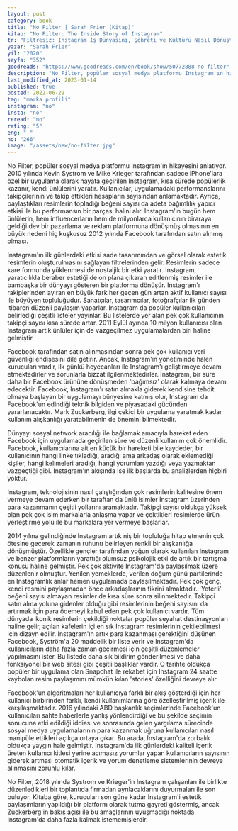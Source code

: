 ```yaml
---
layout: post
category: book
title: "No Filter | Sarah Frier (Kitap)"
kitap: "No Filter: The Inside Story of Instagram"
tr: "Filtresiz: Instagram İş Dünyasını, Şöhreti ve Kültürü Nasıl Dönüştürdü"
yazar: "Sarah Frier"
yil: "2020"
sayfa: "352"
goodreads: "https://www.goodreads.com/en/book/show/50772888-no-filter"
description: "No Filter, popüler sosyal medya platformu Instagram'ın hikayesini anlatıyor."
last_modified_at: 2023-01-14
published: true
posted: 2022-06-29
tag: "marka profili"
instagram: "no"
insta: "no"
reread: "no"
rating: "5"
eng: "-"
no: "266"
image: "/assets/new/no-filter.jpg"
---
```


No Filter, popüler sosyal medya platformu Instagram'ın hikayesini anlatıyor. 2010 yılında Kevin Systrom ve Mike Krieger tarafından sadece iPhone'lara özel bir uygulama olarak hayata geçirilen Instagram, kısa sürede popülerlik kazanır, kendi ünlülerini yaratır. Kullanıcılar, uygulamadaki performanslarını takipçilerinin ve takip ettikleri hesapların sayısından anlamaktadır. Ayrıca, paylaştıkları resimlerin topladığı beğeni sayısı da adeta bağımlılık yapıcı etkisi ile bu performansın bir parçası halini alır. Instagram'ın bugün hem ünlülerin, hem influencerların hem de milyonlarca kullanıcının biraraya geldiği dev bir pazarlama ve reklam platformuna dönüşmüş olmasının en büyük nedeni hiç kuşkusuz 2012 yılında Facebook tarafından satın alınmış olması.

Instagram'ın ilk günlerdeki etkisi sade tasarımından ve görsel olarak estetik resimlerin oluşturulmasını sağlayan filtrelerinden gelir. Resimlerin sadece kare formunda yüklenmesi de nostaljik bir etki yaratır. Instagram, yaratıcılıkla beraber estetiği de on plana çıkaran editlenmiş resimler ile bambaşka bir dünyayı gösteren bir platforma dönüşür. Instagram'ı rakiplerinden ayıran en büyük fark her geçen gün artan aktif kullanıcı sayısı ile büyüyen topluluğudur. Sanatçılar, tasarımcılar, fotoğrafçılar ilk günden itibaren düzenli paylaşım yaparlar. Instagram da popüler kullanıcıları belirlediği çeşitli listeler yayınlar. Bu listelerde yer alan pek çok kullanıcının takipçi sayısı kısa sürede artar. 2011 Eylül ayında 10 milyon kullanıcısı olan Instagram artık ünlüler için de vazgeçilmez uygulamalardan biri haline gelmiştir.

Facebook tarafından satın alınmasından sonra pek çok kullanıcı veri güvenliği endişesini dile getirir. Ancak, Instagram'ın yönetiminde halen kurucuları vardır, ilk günkü heyecanları ile Instagram'ı geliştirmeye devam etmektedirler ve sorunlarla bizzat ilgilenmektedirler. İnstagram, bir süre daha bir Facebook ürününe dönüşmeden 'bağımsız' olarak kalmaya devam edecektir. Facebook, Instagram'ı satın almakla giderek kendisine tehdit olmaya başlayan bir uygulamayı bünyesine katmış olur, Instagram da Facebook'un edindiği teknik bilgiden ve piyasadaki gücünden yararlanacaktır. Mark Zuckerberg, ilgi çekici bir uygulama yaratmak kadar kullanım alışkanlığı yaratabilmenin de önemini bilmektedir.

Dünyayı sosyal network aracılığı ile bağlamak amacıyla hareket eden Facebook için uygulamada geçirilen süre ve düzenli kullanım çok önemlidir. Facebook, kullanıcılarına ait en küçük bir hareketi bile kaydeder, bir kullanıcının hangi linke tıkladığı, aradığı ama arkadaş olarak eklemediği kişiler, hangi kelimeleri aradığı, hangi yorumları yazdığı veya yazmaktan vazgeçtiği gibi. Instagram'ın akışında ise ilk başlarda bu analizlerden hiçbiri yoktur.

Instagram, teknolojisinin nasıl çalıştığından çok resimlerin kalitesine önem vermeye devam ederken bir taraftan da ünlü isimler İnstagram üzerinden para kazanmanın çeşitli yollarını aramaktadır. Takipçi sayısı oldukça yüksek olan pek çok isim markalarla anlaşma yapar ve çektikleri resimlerde ürün yerleştirme yolu ile bu markalara yer vermeye başlarlar.

2014 yılına gelindiğinde Instagram artık niş bir topluluğa hitap etmenin çok ötesine geçerek zamanın ruhunu belirleyen renkli bir alışkanlığa dönüşmüştür. Özellikle gençler tarafından yoğun olarak kullanılan Instagram ve benzer platformların yarattığı olumsuz psikolojik etki de artık bir tartışma konusu haline gelmiştir. Pek çok aktivite Instagram'da paylaşılmak üzere düzenlenir olmuştur. Yenilen yemeklerde, verilen doğum günü partilerinde en Instagramlık anlar hemen uygulamada paylaşılmaktadır. Pek çok genç, kendi resmini paylaşmadan önce arkadaşlarının fikrini almaktadır. 'Yeterli' beğeni sayısı almayan resimler de kısa süre sonra silinmektedir. Takipçi satın alma yoluna gidenler olduğu gibi resimlerinin beğeni sayısını da artırmak için para ödemeyi kabul eden pek çok kullanıcı vardır. Tüm dünyada ikonik resimlerin çekildiği noktalar popüler seyahat destinaşyonları haline gelir, açılan kafelerin içi en sık Instagram resimlerinin çekilebilmesi için dizayn edilir.
Instagram'ın artık para kazanması gerektiğini düşünen Facebook, Syström'a 20 maddelik bir liste verir ve Instagram'da kullanıcıların daha fazla zaman geçirmesi için çeşitli düzenlemeler yapılmasını ister. Bu listede daha sık bildirim gönderilmesi ve daha fonksiyonel bir web sitesi gibi çeşitli başlıklar vardır. O tarihte oldukça popüler bir uygulama olan Snapchat ile rekabet için Instagram 24 saatte kaybolan resim paylaşımını mümkün kılan 'stories' özelliğini devreye alır.

Facebook'un algoritmaları her kullanıcıya farklı bir akış gösterdiği için her kullanıcı birbirinden farklı, kendi kullanımlarına göre özelleştirilmiş içerik ile karşılaşmaktadır. 2016 yılındaki ABD başkanlık seçimlerinde Facebook'un kullanıcıları sahte haberlerle yanlış yönlendirdiği ve bu şekilde seçimin sonucuna etki edildiği iddiası ve sonrasında gelen yargılama sürecinde sosyal medya uygulamalarının para kazanmak uğruna kullanıcıları nasıl manipüle ettikleri açıkça ortaya çıkar. Bu arada, Instagram'da zorbalık oldukça yaygın hale gelmiştir. Instagram'da ilk günlerdeki kaliteli içerik üreten kullanıcı kitlesi yerine acımasız yorumlar yapan kullanıcıların sayısının giderek artması otomatik içerik ve yorum denetleme sistemlerinin devreye alınmasını zorunlu kılar.

No Filter, 2018 yılında Systrom ve Krieger'in Instagram çalışanları ile birlikte düzenledikleri bir toplantıda firmadan ayrılacaklarını duyurmaları ile son buluyor. Kitaba göre, kurucuları son güne kadar Instagram'i estetik paylaşımların yapıldığı bir platform olarak tutma gayreti göstermiş, ancak Zuckerberg'in bakış açısı ile bu amaçlarının uyuşmadığı noktada Instagram'da daha fazla kalmak istememişlerdir.
